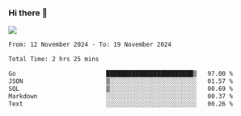 ### Hi there 👋️

![](https://komarev.com/ghpvc/?username=Loner1024)

<!--START_SECTION:waka-->

```txt
From: 12 November 2024 - To: 19 November 2024

Total Time: 2 hrs 25 mins

Go                         ████████████████████████▒   97.00 %
JSON                       ▒░░░░░░░░░░░░░░░░░░░░░░░░   01.57 %
SQL                        ▒░░░░░░░░░░░░░░░░░░░░░░░░   00.69 %
Markdown                   ░░░░░░░░░░░░░░░░░░░░░░░░░   00.37 %
Text                       ░░░░░░░░░░░░░░░░░░░░░░░░░   00.26 %
```

<!--END_SECTION:waka-->



